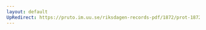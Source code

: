 ```yaml
---
layout: default
UpRedirect: https://pruto.im.uu.se/riksdagen-records-pdf/1872/prot-1872--fk--127/prot-1872--fk--127_002.pdf
---
```

